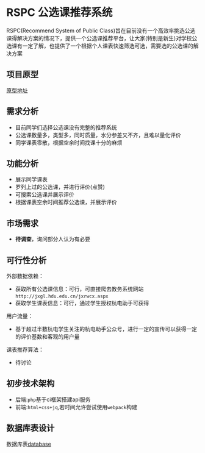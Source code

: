 # RSPC 公选课推荐系统

RSPC(Recommend System of Public Class)旨在目前没有一个高效率挑选公选课得解决方案的情况下，提供一个公选课推荐平台，让大家(特别是新生)对学校公选课有一定了解，也提供了一个根据个人课表快速筛选可选，需要选的公选课的解决方案

## 项目原型

[原型地址](https://free.modao.cc/app/t1MNf0z3kL0DxKqN83XtY7KmMcEzqq1)

## 需求分析

- 目前同学们选择公选课没有完整的推荐系统
- 公选课数量多，类型多，同时质量，水分参差又不齐，且难以量化评价
- 同学课表零散，根据空余时间找课十分的麻烦

## 功能分析

- 展示同学课表
- 罗列上过的公选课，并进行评价(点赞)
- 可搜索公选课并展示评价
- 根据课表空余时间推荐公选课，并展示评价

## 市场需求

- **待调查**，询问部分人认为有必要

## 可行性分析

外部数据依赖：

- 获取所有公选课信息：可行，可直接爬去教务系统网站`http://jxgl.hdu.edu.cn/jxrwcx.aspx`
- 获取学生课表信息：可行，通过学生授权杭电助手可获得

用户流量：

- 基于超过半数杭电学生关注的杭电助手公众号，进行一定的宣传可以获得一定的评价基数和客观的用户量

课表推荐算法：

- 待讨论

## 初步技术架构

- 后端:`php`基于ci框架搭建api服务
- 前端:`html+css+jq`,若时间允许尝试使用`webpack`构建

## 数据库表设计

数据库表[database](doc/database.md)